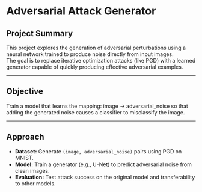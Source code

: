 # Adversarial Attack Generator

## Project Summary
This project explores the generation of adversarial perturbations using a neural network trained to produce noise directly from input images.  
The goal is to replace iterative optimization attacks (like PGD) with a learned generator capable of quickly producing effective adversarial examples.

---

## Objective
Train a model that learns the mapping:
image → adversarial_noise so that adding the generated noise causes a classifier to misclassify the image.

---

## Approach
- **Dataset:** Generate `(image, adversarial_noise)` pairs using PGD on MNIST.  
- **Model:** Train a generator (e.g., U-Net) to predict adversarial noise from clean images.  
- **Evaluation:** Test attack success on the original model and transferability to other models.


